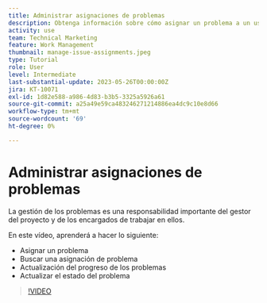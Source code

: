```yaml
---
title: Administrar asignaciones de problemas
description: Obtenga información sobre cómo asignar un problema a un usuario individual, varios usuarios o un equipo para que se resuelva.
activity: use
team: Technical Marketing
feature: Work Management
thumbnail: manage-issue-assignments.jpeg
type: Tutorial
role: User
level: Intermediate
last-substantial-update: 2023-05-26T00:00:00Z
jira: KT-10071
exl-id: 1d82e588-a986-4d83-b3b5-3325a5926a61
source-git-commit: a25a49e59ca483246271214886ea4dc9c10e8d66
workflow-type: tm+mt
source-wordcount: '69'
ht-degree: 0%

---
```


# Administrar asignaciones de problemas

La gestión de los problemas es una responsabilidad importante del gestor del proyecto y de los encargados de trabajar en ellos.

En este vídeo, aprenderá a hacer lo siguiente:

* Asignar un problema
* Buscar una asignación de problema
* Actualización del progreso de los problemas
* Actualizar el estado del problema

>[!VIDEO](https://video.tv.adobe.com/v/3419931/?quality=12&learn=on)
